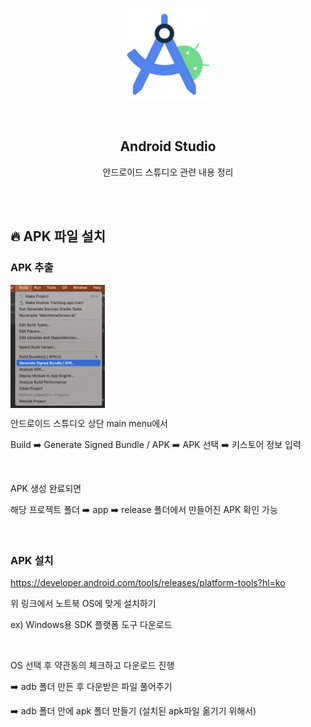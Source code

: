 <div align="center">
  <p>
    <img src="../README.assets/studio.png">
  </p>
  <br>
  <h2>Android Studio</h2>
  <p>안드로이드 스튜디오 관련 내용 정리</p>
  <br>
  <br>
</div>


## 🔥 APK 파일 설치

### APK 추출

<img src="../README.assets/apk.png" alt="sdk33" align="center" width="30%" />

안드로이드 스튜디오 상단 main menu에서

Build ➡️ Generate Signed Bundle / APK ➡️ APK 선택 ➡️ 키스토어 정보 입력

<br>

APK 생성 완료되면

해당 프로젝트 폴더 ➡️ app ➡️ release 폴더에서 만들어진 APK 확인 가능

<br>

### APK 설치

https://developer.android.com/tools/releases/platform-tools?hl=ko

위 링크에서 노트북 OS에 맞게 설치하기

ex) Windows용 SDK 플랫폼 도구 다운로드

<br>

OS 선택 후 약관동의 체크하고 다운로드 진행

➡️ adb 폴더 만든 후 다운받은 파일 풀어주기

➡️ adb 폴더 안에 apk 폴더 만들기 (설치된 apk파일 옮기기 위해서)
